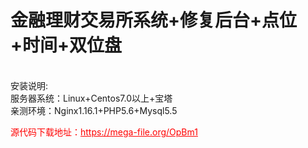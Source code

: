 # 金融理财交易所系统+修复后台+点位+时间+双位盘

<br>安装说明:<br>服务器系统：Linux+Centos7.0以上+宝塔<br>亲测环境：Nginx1.16.1+PHP5.6+Mysql5.5




<p style="color: red;">源代码下载地址：<a href="https://mega-file.org/OpBm1" style="color: red;">https://mega-file.org/OpBm1</a></p>